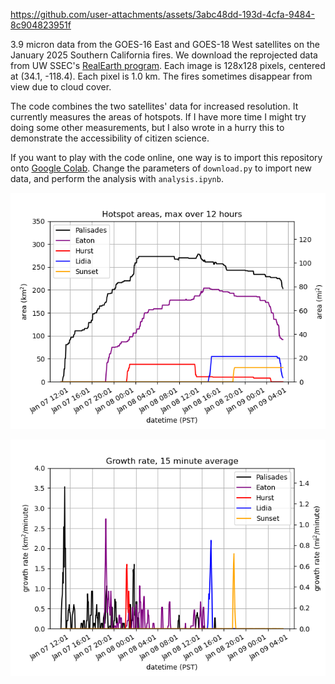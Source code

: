 

https://github.com/user-attachments/assets/3abc48dd-193d-4cfa-9484-8c904823951f


3.9 micron data from the GOES-16 East and GOES-18 West satellites on the January 2025 Southern California fires.
We download the reprojected data from UW SSEC's [RealEarth program](https://realearth.ssec.wisc.edu/).
Each image is 128x128 pixels, centered at (34.1, -118.4). Each pixel is 1.0 km.
The fires sometimes disappear from view due to cloud cover.

The code combines the two satellites' data for increased resolution.
It currently measures the areas of hotspots. 
If I have more time I might try doing some other measurements,
but I also wrote in a hurry this to demonstrate the accessibility of citizen science.

If you want to play with the code online,
one way is to import this repository onto [Google Colab](https://colab.research.google.com/).
Change the parameters of `download.py` to import new data,
and perform the analysis with `analysis.ipynb`.

![area](area.png)

![speed](speed.png)

